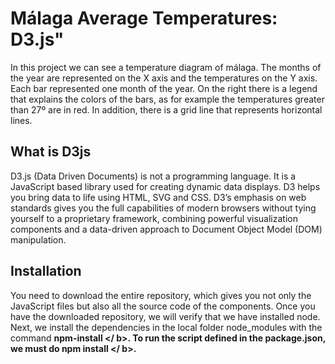 <H1>Málaga Average Temperatures: D3.js"</H1>

In this project we can see a temperature diagram of málaga. The months of the year are represented on the X axis and the temperatures on the Y axis. Each bar represented one month of the year. On the right there is a legend that explains the colors of the bars, as for example the temperatures greater than 27º are in red. In addition, there is a grid line that represents horizontal lines.

<H2>What is D3js</H2>

D3.js (Data Driven Documents) is not a programming language. It is a JavaScript based library used for creating dynamic data displays. D3 helps you bring data to life using HTML, SVG and CSS. D3’s emphasis on web standards gives you the full capabilities of modern browsers without tying yourself to a proprietary framework, combining powerful visualization components and a data-driven approach to Document Object Model (DOM) manipulation.

<H2>Installation</H2>

You need to download the entire repository, which gives you not only the JavaScript files but also all the source code of the components. Once you have the downloaded repository, we will verify that we have installed node. Next, we install the dependencies in the local folder node_modules with the command <b> npm-install </ b>.
To run the script defined in the package.json, we must do <b> npm install </ b>.
